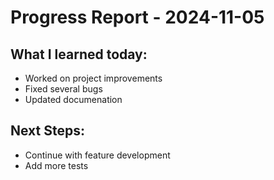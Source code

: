 # Progress Report - 2024-11-05
## What I learned today:
- Worked on project improvements
- Fixed several bugs
- Updated documenation

## Next Steps:
- Continue with feature development
- Add more tests
